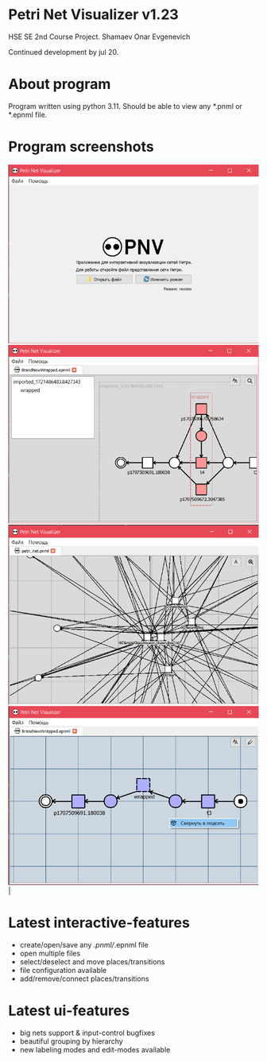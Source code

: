 # Petri Net Visualizer v1.23
HSE SE 2nd Course Project.
Shamaev Onar Evgenevich

Continued development by jul 20.
# About program
Program written using python 3.11.
Should be able to view any *.pnml or *.epnml file.
# Program screenshots
![image](github_data/preview.png)
![image](github_data/preview0.png)
![image](github_data/preview1.png)
![image](github_data/preview2.png)|
# Latest interactive-features
- create/open/save any *.pnml/*.epnml file
- open multiple files
- select/deselect and move places/transitions
- file configuration available
- add/remove/connect places/transitions
# Latest ui-features
- big nets support & input-control bugfixes
- beautiful grouping by hierarchy
- new labeling modes and edit-modes available
